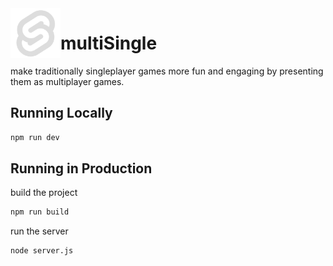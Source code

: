 <img align="left" width="80" height="80" src="https://github.com/ray-pH/multiSingle/blob/main/static/favicon.png" alt="multisingle Icon">

# multiSingle

make traditionally singleplayer games more fun and engaging by presenting them
as multiplayer games.

## Running Locally

```bash
npm run dev
```

## Running in Production

build the project

```bash
npm run build
```

run the server

```bash
node server.js
```
